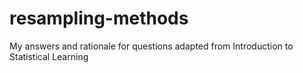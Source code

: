 # resampling-methods
My answers and rationale for questions adapted from Introduction to Statistical Learning
